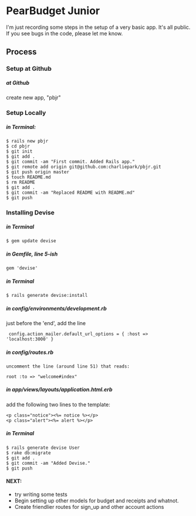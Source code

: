 # PearBudget Junior

I'm just recording some steps in the setup of a very basic app. It's all public. If you see bugs in the code, please let me know.


## Process

### Setup at Github

##### at Github

  create new app, "pbjr"

### Setup Locally

##### in Terminal:

    $ rails new pbjr
    $ cd pbjr
    $ git init
    $ git add .
    $ git commit -am "First commit. Added Rails app."
    $ git remote add origin git@github.com:charliepark/pbjr.git
    $ git push origin master
    $ touch README.md
    $ rm README
    $ git add .
    $ git commit -am "Replaced README with README.md"
    $ git push


### Installing Devise

##### in Terminal

    $ gem update devise


##### in Gemfile, line 5-ish

    gem 'devise'


##### in Terminal

    $ rails generate devise:install


##### in config/environments/development.rb

  just before the 'end', add the line

     config.action_mailer.default_url_options = { :host => 'localhost:3000' }


##### in config/routes.rb

	uncomment the line (around line 51) that reads:
	
    root :to => "welcome#index"


##### in app/views/layouts/application.html.erb

  add the following two lines to the template:

    <p class="notice"><%= notice %></p>
    <p class="alert"><%= alert %></p>


##### in Terminal

    $ rails generate devise User
    $ rake db:migrate
    $ git add .
    $ git commit -am "Added Devise."
    $ git push



#### NEXT:

- try writing some tests
-	Begin setting up other models for budget and receipts and whatnot.
-	Create friendlier routes for sign_up and other account actions
